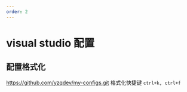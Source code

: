 ```yaml
---
order: 2
---
```

# visual studio 配置

## 配置格式化

<https://github.com/yzqdev/my-configs.git>
格式化快捷键  `ctrl+k, ctrl+f`
